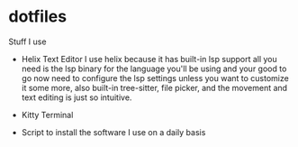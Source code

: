 # dotfiles
Stuff I use
- Helix Text Editor
  I use helix because it has built-in lsp support all you need is the lsp
  binary for the language you'll be using and your good to go now need to
  configure the lsp settings unless you want to customize it some more,
  also built-in tree-sitter, file picker, and the movement and text editing is just so intuitive.
   
- Kitty Terminal

- Script to install the software I use on a daily basis
